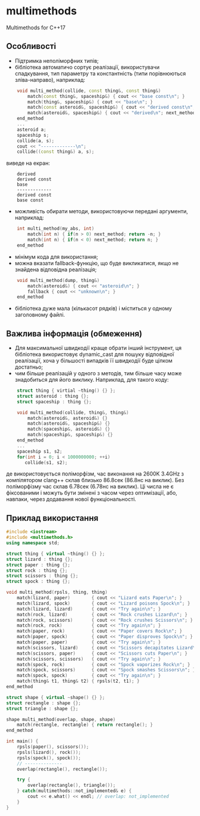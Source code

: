 # multimethods
Multimethods for C++17

## Особливості

* Підтримка неполіморфних типів;
* бібліотека автоматичо сортує реалізації, використувачи спадкування, тип параметру та константність (типи порівнюються зліва-направо), наприклад:
```C++
    void multi_method(collide, const thing&, const thing&)
        match(const thing&, spaceship&) { cout << "base const\n"; }
        match(thing&, spaceship&) { cout << "base\n"; }
        match(const asteroid&, spaceship&) { cout << "derived const\n"; next_method; }
        match(asteroid&, spaceship&) { cout << "derived\n"; next_method; }
    end_method
    ...
    asteroid a;
    spaceship s;
    collide(a, s);
    cout << "-------------\n";
    collide((const thing&) a, s);
``` 
виведе на екран:
```
    derived
    derived const
    base
    -------------
    derived const
    base const
```
* можливість обирати методи, використовуючи передані аргументи, наприклад:
```C++
    int multi_method(my_abs, int)
        match(int n) { if(n > 0) next_method; return -n; }
        match(int n) { if(n < 0) next_method; return n; }
    end_method
```
* мінімум кода для використання;
* можна вказати fallback-функцію, що буде викликатися, якщо не знайдена відповідна реалізація;
```C++
    void multi_method(dump, thing&)
        match(asteroid&) { cout << "asteroid\n"; }
        fallback { cout << "unknown\n"; }
    end_method
```
* бібліотека дуже мала (кількасот рядків) і міститься у одному заголовному файлі.

## Важлива інформація (обмеження)

* Для максимальної швидкодії краще обрати інший інструмент, ця бібліотека використовує dynamic_cast для пошуку відповідної реалізації, хоча у більшості випадків її швидкодії буде цілком достатньо;
* чим більше реалізацій у одного з методів, тим більше часу може знадобиться для його виклику. Наприклад, для такого коду:
```C++
    struct thing { virtial ~thing() {} };
    struct asteroid : thing {};
    struct spaceship : thing {};

    void multi_method(collide, thing&, thing&)
        match(asteroid&, asteroid&) {}
        match(asteroid&, spaceship&) {}
        match(spaceship&, asteroid&) {}
        match(spaceship&, spaceship&) {}
    end_method
    ...
    spaceship s1, s2;
    for(int i = 0; i < 1000000000; ++i)
       collide(s1, s2);
```
де використовується поліморфізм, час виконання на 2600K 3.4GHz з компілятором clang++ склав близько 86.8сек (86.8нс на виклик). Без поліморфізму час склав 6.78сек (6.78нс на виклик). Ці числа не є фіксованими і можуть бути змінені з часом через оптимізації, або, навпаки, через додавання нової функціональності.

## Приклад використання

```C++
#include <iostream>
#include <multimethods.h>
using namespace std;

struct thing { virtual ~thing() {} };
struct lizard : thing {};
struct paper : thing {};
struct rock : thing {};
struct scissors : thing {};
struct spock : thing {};

void multi_method(rpsls, thing, thing)
    match(lizard, paper)        { cout << "Lizard eats Paper\n"; }
    match(lizard, spock)        { cout << "Lizard poisons Spock\n"; }
    match(lizard, lizard)       { cout << "Try again\n"; }
    match(rock, lizard)         { cout << "Rock crushes Lizard\n"; }
    match(rock, scissors)       { cout << "Rock crushes Scissors\n"; }
    match(rock, rock)           { cout << "Try again\n"; }
    match(paper, rock)          { cout << "Paper covers Rock\n"; }
    match(paper, spock)         { cout << "Paper disproves Spock\n"; }
    match(paper, paper)         { cout << "Try again\n"; }
    match(scissors, lizard)     { cout << "Scissors decapitates Lizard\n"; }
    match(scissors, paper)      { cout << "Scissors cuts Paper\n"; }
    match(scissors, scissors)   { cout << "Try again\n"; }
    match(spock, rock)          { cout << "Spock vaporizes Rock\n"; }
    match(spock, scissors)      { cout << "Spock smashes Scissors\n"; }
    match(spock, spock)         { cout << "Try again\n"; }
    match(thing& t1, thing& t2) { rpsls(t2, t1); }
end_method

struct shape { virtual ~shape() {} };
struct rectangle : shape {};
struct triangle : shape {};

shape multi_method(overlap, shape, shape)
    match(rectangle, rectangle) { return rectangle(); }
end_method

int main() {
    rpsls(paper(), scissors());
    rpsls(lizard(), rock());
    rpsls(spock(), spock());
    // --------------
    overlap(rectangle(), rectangle());

    try {
        overlap(rectangle(), triangle());
    } catch(multimethods::not_implemented& e) {
        cout << e.what() << endl; // overlap: not_implemented
    }
}
```

